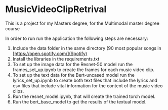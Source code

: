 # MusicVideoClipRetrival
This is a project for my Masters degree, for the Multimodal master degree course


In order to run run the application the following steps are necessary:
1. Include the data folder in the same directory (90 most popular songs in [https://open.spotify.com/](Spotify)
2. Install the libraries in the requirements.txt
3. To set up the image data for the Resnet-50 model run the frames_set_up.ipynb to create the frames for each music video clip.
4. To set up the text data for the Bert-uncased model run the lyrics_set_up.ipynb to create both text files that include the lyrics and csv files that include vital information for the content of the music video clips.
5. Run the resnet_model.ipynb, that will create the trained torch model.
6. Run the bert_base_model to get the results of the textual model.
